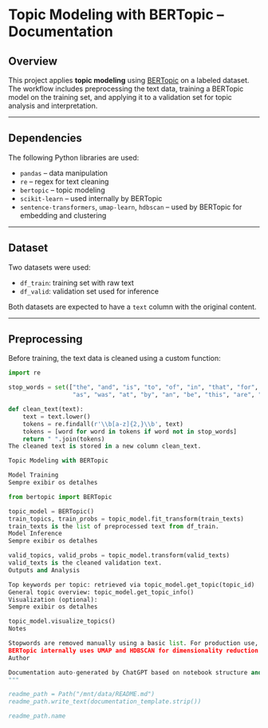 # Topic Modeling with BERTopic – Documentation

## Overview

This project applies **topic modeling** using [BERTopic](https://maartengr.github.io/BERTopic/) on a labeled dataset. The workflow includes preprocessing the text data, training a BERTopic model on the training set, and applying it to a validation set for topic analysis and interpretation.

---

## Dependencies

The following Python libraries are used:

- `pandas` – data manipulation
- `re` – regex for text cleaning
- `bertopic` – topic modeling
- `scikit-learn` – used internally by BERTopic
- `sentence-transformers`, `umap-learn`, `hdbscan` – used by BERTopic for embedding and clustering

---

## Dataset

Two datasets were used:

- `df_train`: training set with raw text
- `df_valid`: validation set used for inference

Both datasets are expected to have a `text` column with the original content.

---

## Preprocessing

Before training, the text data is cleaned using a custom function:

```python
import re

stop_words = set(["the", "and", "is", "to", "of", "in", "that", "for", "it", "on", "with", 
                  "as", "was", "at", "by", "an", "be", "this", "are", "from"])

def clean_text(text):
    text = text.lower()
    tokens = re.findall(r'\\b[a-z]{2,}\\b', text)
    tokens = [word for word in tokens if word not in stop_words]
    return " ".join(tokens)
The cleaned text is stored in a new column clean_text.

Topic Modeling with BERTopic

Model Training
Sempre exibir os detalhes

from bertopic import BERTopic

topic_model = BERTopic()
train_topics, train_probs = topic_model.fit_transform(train_texts)
train_texts is the list of preprocessed text from df_train.
Model Inference
Sempre exibir os detalhes

valid_topics, valid_probs = topic_model.transform(valid_texts)
valid_texts is the cleaned validation text.
Outputs and Analysis

Top keywords per topic: retrieved via topic_model.get_topic(topic_id)
General topic overview: topic_model.get_topic_info()
Visualization (optional):
Sempre exibir os detalhes

topic_model.visualize_topics()
Notes

Stopwords are removed manually using a basic list. For production use, consider integrating nltk, spaCy, or sklearn's ENGLISH_STOP_WORDS.
BERTopic internally uses UMAP and HDBSCAN for dimensionality reduction and clustering.
Author

Documentation auto-generated by ChatGPT based on notebook structure and code logic.
"""

readme_path = Path("/mnt/data/README.md")
readme_path.write_text(documentation_template.strip())

readme_path.name
